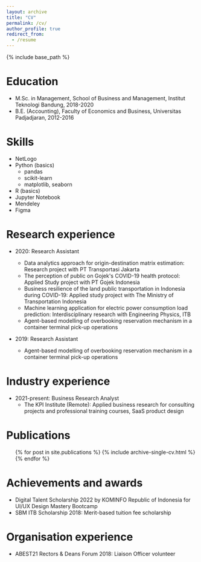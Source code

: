 ```yaml
---
layout: archive
title: "CV"
permalink: /cv/
author_profile: true
redirect_from:
  - /resume
---
```


{% include base_path %}

Education
======
* M.Sc. in Management, School of Business and Management, Institut Teknologi Bandung, 2018-2020
* B.E. (Accounting), Faculty of Economics and Business, Universitas Padjadjaran, 2012-2016

Skills
======
* NetLogo
* Python (basics)
  * pandas
  * scikit-learn
  * matplotlib, seaborn
* R (basics)
* Jupyter Notebook
* Mendeley
* Figma

Research experience
======
* 2020: Research Assistant
  * Data analytics approach for origin-destination matrix estimation: Research project with PT Transportasi Jakarta
  * The perception of public on Gojek's COVID-19 health protocol: Applied Study project with PT Gojek Indonesia
  * Business resilience of the land public transportation in Indonesia during COVID-19: Applied study project with The Ministry of Transportation Indonesia
  * Machine learning application for electric power consumption load prediction: Interdisciplinary research with Engineering Physics, ITB
  * Agent-based modelling of overbooking reservation mechanism in a container terminal pick-up operations

* 2019: Research Assistant
  * Agent-based modelling of overbooking reservation mechanism in a container terminal pick-up operations

Industry experience
======
* 2021-present: Business Research Analyst
  * The KPI Institute (Remote): Applied business research for consulting projects and professional training courses, SaaS product design
  
Publications
======
  <ul>{% for post in site.publications %}
    {% include archive-single-cv.html %}
  {% endfor %}</ul>
  
Achievements and awards
======
* Digital Talent Scholarship 2022 by KOMINFO Republic of Indonesia for UI/UX Design Mastery Bootcamp
* SBM ITB Scholarship 2018: Merit-based tuition fee scholarship

Organisation experience
======
* ABEST21 Rectors & Deans Forum 2018: Liaison Officer volunteer
